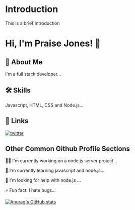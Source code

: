 
# Introduction
This is a brief Introduction


# Hi, I'm Praise Jones! 👋


## 🚀 About Me
I'm a full stack developer...


## 🛠 Skills
Javascript, HTML, CSS and Node.js...


## 🔗 Links
[![twitter](https://img.shields.io/badge/twitter-1DA1F2?style=for-the-badge&logo=twitter&logoColor=white)](https://twitter.com/Praise_theWiz)


## Other Common Github Profile Sections
👩‍💻 I'm currently working on a node.js server project...

🧠 I'm currently learning javascript and node.js...

🤔 I'm looking for help with node.js ...

⚡️ Fun fact: I hate bugs...

[![Anurag's GitHub stats](https://github-readme-stats.vercel.app/apiPraiseJonesanuraghazra)](https://github.com/anuraghazra/github-readme-stats)
